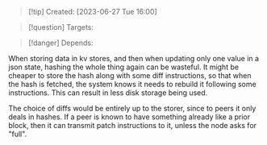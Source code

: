 
>[!tip] Created: [2023-06-27 Tue 16:00]

>[!question] Targets: 

>[!danger] Depends: 

When storing data in kv stores, and then when updating only one value in a json state, hashing the whole thing again can be wasteful.  It might be cheaper to store the hash along with some diff instructions, so that when the hash is fetched, the system knows it needs to rebuild it following some instructions.  This can result in less disk storage being used.

The choice of diffs would be entirely up to the storer, since to peers it only deals in hashes.  If a peer is known to have something already like a prior block, then it can transmit patch instructions to it, unless the node asks for "full".